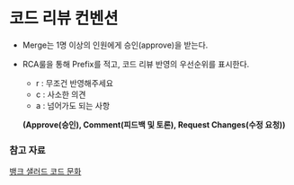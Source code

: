 # 코드 리뷰 컨벤션

- Merge는 1명 이상의 인원에게 승인(approve)을 받는다.
- RCA룰을 통해 Prefix를 적고, 코드 리뷰 반영의 우선순위를 표시한다.
    - r : 무조건 반영해주세요
    - c : 사소한 의견
    - a : 넘어가도 되는 사항
    
    **(Approve(승인), Comment(피드백 및 토론), Request Changes(수정 요청))**

### 참고 자료
[뱅크 샐러드 코드 문화](https://blog.banksalad.com/tech/banksalad-code-review-culture/)
